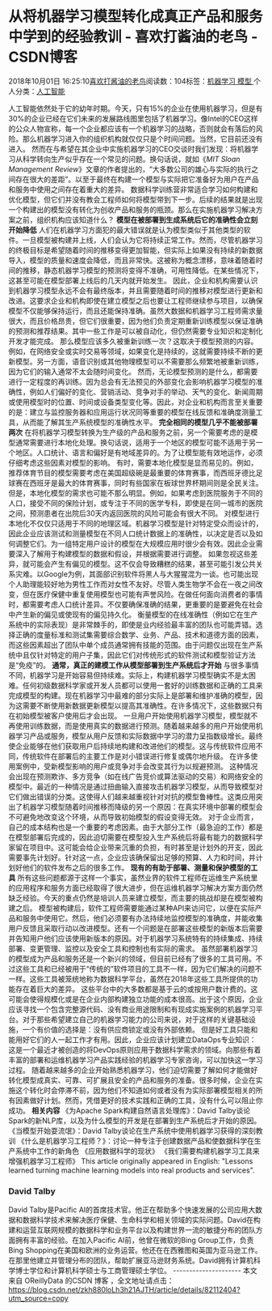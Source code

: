 
# 从将机器学习模型转化成真正产品和服务中学到的经验教训 - 喜欢打酱油的老鸟 - CSDN博客


2018年10月01日 16:25:10[喜欢打酱油的老鸟](https://me.csdn.net/weixin_42137700)阅读数：104标签：[机器学习																](https://so.csdn.net/so/search/s.do?q=机器学习&t=blog)[模型																](https://so.csdn.net/so/search/s.do?q=模型&t=blog)[
							](https://so.csdn.net/so/search/s.do?q=机器学习&t=blog)个人分类：[人工智能																](https://blog.csdn.net/weixin_42137700/article/category/7820233)


人工智能依然处于它的幼年时期。今天，只有15%的企业在使用机器学习，但是有30%的企业已经在它们未来的发展路线图里包括了机器学习。像Intel的CEO这样的公众人物宣称，每一个企业都应该有一个机器学习的战略，否则就会有落后的风险。那么机器学习进入你的组织机构就仅仅只是个时间问题。当然，它目前还没有进入。
然而在与希望在其企业中实施机器学习的CEO交谈时我们发现：将机器学习从科学转向生产似乎存在一个常见的问题。换句话说，就如《*MIT Sloan Management Review*》文章的作者提出的，“大多数公司的雄心与实际的执行之间存在很大的差距”。以至于最终在构建一个模型与实际把它准备好为用户在产品和服务中使用之间存在着重大的差异。
数据科学训练营非常适合学习如何构建和优化模型，但它们并没有教会工程师如何将模型带到下一步。后续的结果就是出现一个构建出的模型没有转化为创收产品和服务的瓶颈。那么在实施机器学习解决方案之前，组织机构应该知道什么？
**模型在被部署到生成系统后它的准确性会立刻开始降低**
人们在机器学习方面犯的最大错误就是认为模型类似于其他类型的软件。一旦模型被构建并上线，人们会认为它将持续正常工作。然而，尽管机器学习的终极目标是希望随着时间的推移变得更加智能，但实际上如果没有持续的新数据导入，模型的质量和速度会降低，而且非常快。这被称为概念漂移，意味着随着时间的推移，静态机器学习模型的预测将变得不准确，可用性降低。在某些情况下，这甚至可能在模型部署上线后的几天内就开始发生。
因此，企业和机构需要认识到机器学习模型永远不会有最终版本，并且需要随着时间的推移对模型进行更新和改进。这要求企业和机构即使在建立模型之后也要让工程师继续参与项目，以确保模型不仅能够保持运行，而且还能保持准确。虽然大数据和机器学习工程师需求量很大，而且价格昂贵，但它们很重要，因为他们负责定期重新训练模型以保证准确的预测和推荐结果。其中一些工作是可以被自动化，但仍然需要专业知识和定制化开发才能完成。
那么模型应该多久被重新训练一次？这取决于模型预测的内容。例如，在网络安全或实时交易等领域，如果变化是持续的，这就需要持续不断的更新模型。另一方面，语音识别或其他物理模型可以不需要那么频繁地被重新训练，因为它们的输入通常不太会随时间变化。
然而，无论模型预测的是什么，都需要进行一定程度的再训练。因为总会有无法预见的外部变化会影响机器学习模型的准确性，例如人们偏好的变化、营销活动、竞争对手的举动、天气的变化、新闻周期或使用模型时的位置、时间或设备类型变化等。因此，对企业和机构而言至关重要的是：建立与监控服务器和应用运行状况同等重要的模型在线反馈和准确度测量工具，从而能了解其生产系统模型的准确性水平。
**完全相同的模型几乎不能被部署两次**
在将机器学习模型转换为生产级的产品和服务之前，另一个需要考虑的是模型通常需要进行本地化处理。换句话说，适用于一个地区的模型可能不适用于另一个地区。人口统计、语言和偏好是有地域差异的。为了让模型能有效地运作，必须仔细考虑这些因素对模型的影响。
有时，需要本地化模型是显而易见的。例如，推荐体育节目的模型需要考虑在美国超级碗是最重要的体育赛事，而西班牙德比足球赛在西班牙是最大的体育赛事，同时有些国家在板球世界杯期间则是全民关注。但是，本地化模型的需求也可能不那么明显。例如，如果考虑到医院服务于不同的人口，接受不同的保险计划，或专注于不同的医学专科，即使是在同一城市的医院之间，预测患者在出院后30天内返回医院的风险可能会有很大不同。
对模型进行本地化不仅仅只适用于不同的地理区域。机器学习模型是针对特定受众而设计的，因此企业应该测试和测量模型在不同人口统计数据上的准确性，以决定是否以及如何调整它们。为一组特定用户设计的模型在大规模应用时很少会有效。因此企业需要深入了解用于构建模型的数据和假设，并根据需要进行调整。
如果忽视这些差异，就可能会产生有偏见的模型。这不仅会导致糟糕的结果，甚至可能引发公共关系灾难。以Google为例，其面部识别软件将黑人与大猩猩混为一谈。也可能出现个人助理能较好地为男性工作而对女性不友好。尽管人类生物学不会在一夜之间改变，但在医疗保健中重复使用模型也可能有声誉风险。在做任何面向消费者的事情时，都需要考虑人口统计差异。不仅要确保准确的结果，更重要的是要避免在社会中产生新的偏见或使现有的偏见持久化。
衡量模型的在线准确性（例如它在生产系统中的实际表现）是非常棘手的，即使是业内经验最丰富的团队也可能弄错。选择正确的度量标准和测试集需要综合数学、业务、产品、技术和道德方面的因素，而这些因素超出了团队中单个成员通常拥有技能的范围。由于问题仅出现在生产系统中且仅针对特定的用户子集，因此它们对传统形式的软件测试和模型验证方法是“免疫”的。
**通常，真正的建模工作从模型部署到生产系统后才开始**
与很多事情不同，机器学习是开始容易但持续难。实际上，构建机器学习模型确实不是太困难。任何初级数据科学家或开发人员都可以使用一套好的训练数据和正确的工具来完成模型的构建。现在机器学习中最难的部分实际上是部署和维护准确的模型，因为这需要不断使用新数据更新模型以提高其准确性。在许多情况下，这些数据只有在初始模型被客户使用后才会出现。
一旦用户开始使用机器学习模型，模型就不再使用训练数据，而是使用真实的数据进行预测。随着越来越多的用户开始使用机器学习产品或服务，模型从用户反馈和实际数据中学习的潜力呈指数级增长。最终使企业能够在他们获取用户后持续地构建和改进他们的模型。这与传统软件应用不同，传统软件在部署后的主要工作是对小错误进行修复或偶尔地升级。
在许多使用案例中，受新模型影响的用户或竞争对手会改变其行为以规避预测。 这种情况会出现在预测欺诈、多方竞争（如在线广告竞价或算法驱动的交易）和网络安全的模型中。最近的一种情况是通过扭曲输入直接攻击机器学习模型，从而导致模型对它们做出错误的分类。这使得人们越来越重视针对对抗的模型鲁棒性。这类应用突出了机器学习模型随着时间推移而降级的另一个原因：在真实环境中部署的模型会不可避免地改变这个环境，从而导致初始模型的假设变得无效。
对于企业而言，自己的成本结构也是一个重要的考虑因素。由于大部分工作（最急迫的工作）都是在模型部署后完成的，因此迫切需要在模型投入生产系统后将最有能力的数据科学家留在项目中。这可能会给企业带来沉重的负担，有时甚至是计划外的开支，因此需要事先计划好。针对这一点，企业应该确保留出足够的预算、人力和时间，并计划好他们的软件发布之后的很多工作。
**现有的有助于部署、测量和保护模型的工具**
所有这些问题都源于这样一个事实，虽然业界的软件工程师在运维生产系统里的应用程序和服务方面已经取得了很大进步，但在运维机器学习解决方案方面仍然缺乏经验。今天的重点仍然是培训人员来建立模型，而主要的挑战却是在模型被构建之后。
模型被构建后，软件工程师需要能通过某种API来访问它，以便在实际产品和服务中使用它。然后，他们必须要有办法持续地监控模型的准确度，并能收集用户反馈且采取行动以改进模型。还有一个问题是在部署这些模型的新版本后需要并告知用户他们应该使用新版本的原因。对于机器学习系统特有的持续集成、持续部署、变更管理、监控以及安全工具和控制也有实际的需求。
虽然部署机器学习的模型成为产品和服务还是一个新兴的领域，但目前已经有了很多的工具可用。不过这些工具和已经被用于“传统的”软件项目的工具不一样，因为它们解决的问题不一样。这些工具被笼统地称为数据科学平台，虽然在2018年这些工具所提供的功能存在着巨大的差异。
这些平台中的大多数都是基于云的或按用户数计费的。这可能会使得规模化或是在企业内部构建独立功能的成本很高。出于这个原因，企业应该寻找一个包含完整源代码、没有商业用途限制和有现成实施案例的机器学习平台。对于那些希望建立自己的机器学习能力的公司来说，对于这样的关键基础设施，一个有价值的选择是：没有供应商锁定或没有外部依赖。
但是好工具只能和能用好它们的人一起工作才有用。因此，企业应该计划建立DataOps专业知识：这是一个最近才被创造的将DevOps原则应用于数据科学需求的领域。向那些有着丰富的部署和运维机器学习产品实践经验的机器学习专家咨询，可以加快这一学习过程。
随着越来越多的企业开始熟悉机器学习，他们迫切需要了解如何才能做好转化模型成真实、可靠、可扩展且安全的产品和服务的准备。很多时候，企业在实施这个转化时会停滞不前，因为他们不知道如何或者没有为实际部署模型相关的所有因素做好计划。然而，凭借更好的技术实践和正确的工具，没有什么可以阻止你成功。
**相关内容**
《为Apache Spark构建自然语言处理库》：David Talby谈论Spark的新NLP库，以及为什么模型的开发是在部署到生产系统后才开始的原因。
《当模型开始耍流氓》：David Talby谈论在生产系统中使用机器学习获得的深刻教训
《什么是机器学习工程师？》：讨论一种专注于创建数据产品和使数据科学在生产系统中工作的新角色
《应用数据科学的现状》
《我们需要构建机器学习工具来增强机器学习工程师》
This article originally appeared in English: "Lessons learned turning machine learning models into real products and services".

### David Talby
David Talby是Pacific AI的首席技术官。他正在帮助多个快速发展的公司应用大数据和数据科学技术来解决医疗保健、生命科学和相关领域的实际问题。David在构建和运营互联网规模的数据科学和业务平台以及构建世界一流的敏捷分布的团队方面拥有丰富的经验。在加入Pacific AI前，他曾在微软的Bing Group工作，负责Bing Shopping在美国和欧洲的业务运营。他还在在西雅图和英国为亚马逊工作。在那里他建立并管理分布的团队，帮助扩展亚马逊财务系统。David拥有计算机科学博士学位和计算机科学硕士与工商管理硕士学位。
--------------------- 本文来自 OReillyData 的CSDN 博客 ，全文地址请点击：https://blog.csdn.net/zkh880loLh3h21AJTH/article/details/82112404?utm_source=copy

